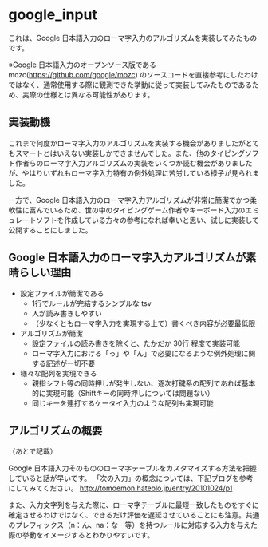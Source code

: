 # google_input

これは、Google 日本語入力のローマ字入力のアルゴリズムを実装してみたものです。

※Google 日本語入力のオープンソース版である mozc(https://github.com/google/mozc) のソースコードを直接参考にしたわけではなく、通常使用する際に観測できた挙動に従って実装してみたものであるため、実際の仕様とは異なる可能性があります。

## 実装動機

これまで何度かローマ字入力のアルゴリズムを実装する機会がありましたがとてもスマートとはいえない実装しかできませんでした。また、他のタイピングソフト作者らのローマ字入力アルゴリズムの実装をいくつか読む機会がありましたが、やはりいずれもローマ字入力特有の例外処理に苦労している様子が見られました。

一方で、Google 日本語入力のローマ字入力アルゴリズムが非常に簡潔でかつ柔軟性に富んでいるため、世の中のタイピングゲーム作者やキーボード入力のエミュレートソフトを作成している方々の参考になれば幸いと思い、試しに実装して公開することにしました。

## Google 日本語入力のローマ字入力アルゴリズムが素晴らしい理由

* 設定ファイルが簡潔である
  * 1行でルールが完結するシンプルな tsv
  * 人が読み書きしやすい
  * （少なくともローマ字入力を実現する上で）書くべき内容が必要最低限
* アルゴリズムが簡潔
  * 設定ファイルの読み書きを除くと、たかだか 30行 程度で実装可能
  * ローマ字入力における「っ」や「ん」で必要になるような例外処理に関する記述が一切不要
* 様々な配列を実現できる
  * 親指シフト等の同時押しが発生しない、逐次打鍵系の配列であれば基本的に実現可能（Shiftキーの同時押しについては問題ない）
  * 同じキーを連打するケータイ入力のような配列も実現可能

## アルゴリズムの概要

（あとで記載）

Google 日本語入力そのもののローマ字テーブルをカスタマイズする方法を把握していると話が早いです。
「次の入力」の概念については、下記ブログを参考にしてみてください。
http://tomoemon.hateblo.jp/entry/20101024/p1

また、入力文字列を与えた際に、ローマ字テーブルに最短一致したものをすぐに確定させるわけではなく、できるだけ評価を遅延させていることにも注意。共通のプレフィックス（n：ん、na：な　等）を持つルールに対応する入力を与えた際の挙動をイメージするとわかりやすいです。
